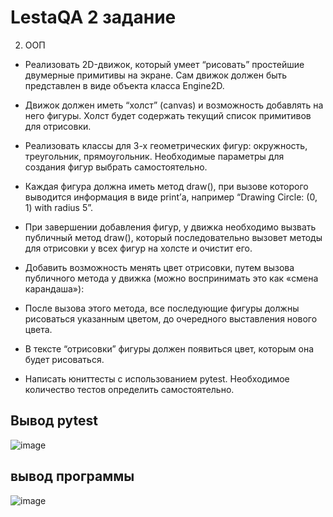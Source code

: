 ﻿# LestaQA 2 задание
2. ООП 
- Реализовать 2D-движок, который умеет “рисовать” простейшие двумерные примитивы на экране. Сам движок должен быть представлен в виде объекта класса Engine2D.

-	Движок должен иметь “холст” (canvas) и возможность добавлять на него фигуры. Холст будет содержать текущий список примитивов для отрисовки. 

-	Реализовать классы для 3-х геометрических фигур: окружность, треугольник, прямоугольник. Необходимые параметры для создания фигур выбрать самостоятельно. 

-	Каждая фигура должна иметь метод draw(), при вызове которого выводится информация в виде print’а, например “Drawing Circle: (0, 1) with radius 5”. 

-	При завершении добавления фигур, у движка необходимо вызвать публичный метод draw(), который последовательно вызовет методы для отрисовки у всех фигур на холсте и очистит его.

-	Добавить возможность менять цвет отрисовки, путем вызова публичного метода у движка (можно воспринимать это как «смена карандаша»): 

  -	После вызова этого метода, все последующие фигуры должны рисоваться указанным цветом, до очередного выставления нового цвета. 
  
  -	В тексте “отрисовки” фигуры должен появиться цвет, которым она будет рисоваться. 
  
-	 Написать юниттесты с использованием pytest. Необходимое количество тестов определить самостоятельно. 

## Вывод pytest
![image](https://github.com/minfust/LestaQASecond/assets/59063051/c1202788-ad31-4128-91b1-9907424706bb)

## вывод программы
![image](https://github.com/minfust/LestaQASecond/assets/59063051/c9db0516-7ff0-48ca-9ea5-2a6743967a03)


